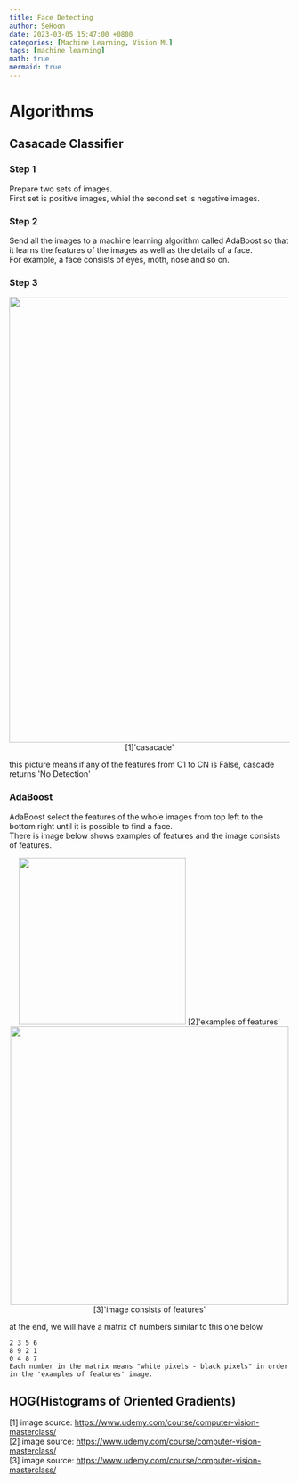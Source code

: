 ```yaml
---
title: Face Detecting
author: SeHoon
date: 2023-03-05 15:47:00 +0800
categories: [Machine Learning, Vision ML]
tags: [machine learning]
math: true
mermaid: true
---
```


# Algorithms

## Casacade Classifier
### Step 1
Prepare two sets of images.<br>
First set is positive images, whiel the second set is negative images.
### Step 2
Send all the images to a machine learning algorithm called AdaBoost so that it learns the features of the images as well as the details of a face.<br>
For example, a face consists of eyes, moth, nose and so on.<br>
### Step 3
<center>

<img src="https://user-images.githubusercontent.com/28240052/222949319-922710c1-b41c-4693-927a-01578783d0a6.png" width=800px>
[1]'casacade'<br>

</center>

this picture means if any of the features from C1 to CN is False, cascade returns 'No Detection'


### AdaBoost
AdaBoost select the features of the whole images from top left to the bottom right until it is possible to find a face.<br>
There is image below shows examples of features and the image consists of features.<br>
<center>

<img src="https://user-images.githubusercontent.com/28240052/222947707-6382c837-614f-4b9c-a55e-3ba3fa1c827d.png" width=300px height=300px>
[2]'examples of features'<br>

<img src="https://user-images.githubusercontent.com/28240052/222949169-c22d51bf-18b8-4427-9b22-f4dc956b8c82.png" width=500px height=500px>
[3]'image consists of features'<br>
</center>

at the end, we will have a matrix of numbers similar to this one below<br>

```
2 3 5 6
8 9 2 1
0 4 8 7
Each number in the matrix means "white pixels - black pixels" in order in the 'examples of features' image.
```


## HOG(Histograms of Oriented Gradients)







[1] image source: https://www.udemy.com/course/computer-vision-masterclass/<br>
[2] image source: https://www.udemy.com/course/computer-vision-masterclass/<br>
[3] image source: https://www.udemy.com/course/computer-vision-masterclass/
